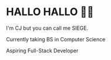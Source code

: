 <!--- CURRENTLY IN CONSTRUCTION --->

# HALLO HALLO 👋🍨

<p> I'm CJ but you can call me SIEGE. </p>
<p> Currently taking BS in Computer Science </p>
<p> Aspiring Full-Stack Developer </p>

<!---
ctrl-siege/ctrl-siege is a ✨ special ✨ repository because its `README.md` (this file) appears on your GitHub profile.
You can click the Preview link to take a look at your changes.
--->
